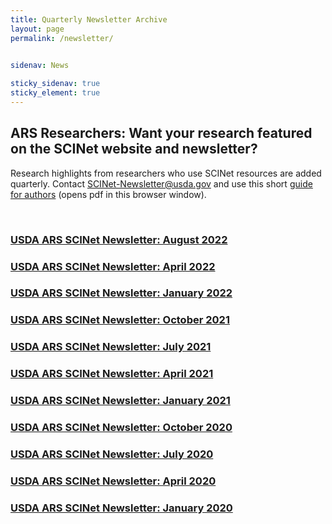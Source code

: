 ```yaml
---
title: Quarterly Newsletter Archive
layout: page
permalink: /newsletter/

 
sidenav: News

sticky_sidenav: true
sticky_element: true
---
```


## ARS Researchers: Want your research featured on the SCINet website and newsletter?

Research highlights from researchers who use SCINet resources are added quarterly. Contact [SCINet-Newsletter@usda.gov](mailto:SCINet-Newsletter@usda.gov?subject=research%20highlight) and use this short [guide for authors](/assets/pdf/research-highlights/Guide-for-SCINet-Research-Highlight-Authors.pdf) (opens pdf in this browser window).

<br>

### [USDA ARS SCINet Newsletter: August 2022](/assets/pdf/newsletters/SCINet-Newsletter-August-2022.pdf)

### [USDA ARS SCINet Newsletter: April 2022](/assets/pdf/newsletters/SCINET-Newsletter-April-2022.pdf)

### [USDA ARS SCINet Newsletter: January 2022](/assets/pdf/newsletters/SCINET-Newsletter-January-2022.pdf)

### [USDA ARS SCINet Newsletter: October 2021](/assets/pdf/newsletters/SCINet-Newsletter-Oct-2021.pdf)

### [USDA ARS SCINet Newsletter: July 2021](/assets/pdf/newsletters/SCINET-Newsletter-July-2021.pdf) 

### [USDA ARS SCINet Newsletter: April 2021](/assets/pdf/newsletters/SCINET-Newsletter-April-2021.pdf) 
 
### [USDA ARS SCINet Newsletter: January 2021](/assets/pdf/newsletters/SCINet-Newsletter-January-2021.pdf) 

### [USDA ARS SCINet Newsletter: October 2020](/assets/pdf/newsletters/SCINET-Newsletter-October-2020.pdf) 

### [USDA ARS SCINet Newsletter: July 2020](/assets/pdf/newsletters/SCINET-Newsletter-July-2020.pdf) 

### [USDA ARS SCINet Newsletter: April 2020](/assets/pdf/newsletters/SCINET-Newsletter-April-2020.pdf) 

### [USDA ARS SCINet Newsletter: January 2020](https://content.govdelivery.com/accounts/USDAARS/bulletins/26f910e) 
